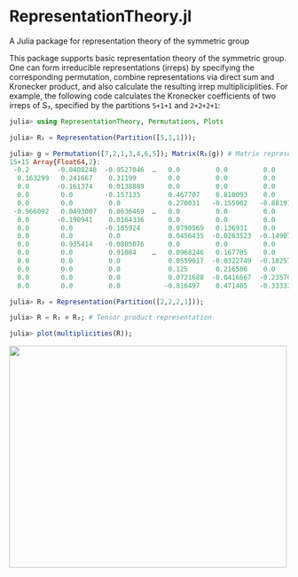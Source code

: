 # RepresentationTheory.jl
A Julia package for representation theory of the symmetric group




This package supports basic representation theory of the symmetric group. One can form irreducible representations (irreps) by specifying the corresponding permutation, combine representations via direct sum and Kronecker product, and also calculate the resulting irrep multipliciplities. For example, the following code calculates the Kronecker coefficients of two irreps of S₇, specified by the partitions `5+1+1` and `2+2+2+1`:
```julia
julia> using RepresentationTheory, Permutations, Plots

julia> R₁ = Representation(Partition([5,1,1]));

julia> g = Permutation([7,2,1,3,4,6,5]); Matrix(R₁(g)) # Matrix representation of a specific permutation
15×15 Array{Float64,2}:
 -0.2       -0.0408248  -0.0527046  …   0.0         0.0         0.0     
  0.163299   0.241667    0.31199        0.0         0.0         0.0     
  0.0       -0.161374    0.0138889      0.0         0.0         0.0     
  0.0        0.0        -0.157135       0.467707    0.810093    0.0     
  0.0        0.0         0.0            0.270031   -0.155902   -0.881917
 -0.966092   0.0493007   0.0636469  …   0.0         0.0         0.0     
  0.0       -0.190941    0.0164336      0.0         0.0         0.0     
  0.0        0.0        -0.185924       0.0790569   0.136931    0.0     
  0.0        0.0         0.0            0.0456435  -0.0263523  -0.149071
  0.0        0.935414   -0.0805076      0.0         0.0         0.0     
  0.0        0.0         0.91084    …   0.0968246   0.167705    0.0     
  0.0        0.0         0.0            0.0559017  -0.0322749  -0.182574
  0.0        0.0         0.0            0.125       0.216506    0.0     
  0.0        0.0         0.0            0.0721688  -0.0416667  -0.235702
  0.0        0.0         0.0           -0.816497    0.471405   -0.333333

julia> R₂ = Representation(Partition([2,2,2,1]));

julia> R = R₁ ⊗ R₂; # Tensor product representation

julia> plot(multiplicities(R));
```
<img src=https://github.com/dlfivefifty/RepresentationTheory.jl/raw/master/images/mults.png width=500 height=400>
